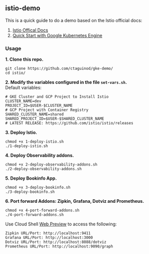 ## istio-demo

This is a quick guide to do a demo based on the Istio official docs:
1. [Istio Offical Docs](https://istio.io/docs/) 
2. [Quick Start with Google Kubernetes Engine](https://istio.io/docs/setup/kubernetes/quick-start-gke-dm.html)

### Usage

**1. Clone this repo.**

```
git clone https://github.com/ctaguinod/gke-demo/
cd istio/
```

**2. Modify the variables configured in the file `set-vars.sh`.**  
Default variables: 
```
# GKE Cluster and GCP Project to Install Istio
CLUSTER_NAME=dev
PROJECT_ID=$USER-$CLUSTER_NAME
# GCP Project with Container Registry
SHARED_CLUSTER_NAME=shared
SHARED_PROJECT_ID=$USER-$SHARED_CLUSTER_NAME
# LATEST RELEASE: https://github.com/istio/istio/releases
```

**3. Deploy Istio.**  
```
chmod +x 1-deploy-istio.sh
./1-deploy-istio.sh
```

**4. Deploy Observability addons.**  
```
chmod +x 2-deploy-observability-addons.sh
./2-deploy-observability-addons.sh
```

**5. Deploy Bookinfo App.**
```
chmod +x 3-deploy-bookinfo.sh
./3-deploy-bookinfo.sh
```

**6. Port forward Addons: Zipkin, Grafana, Dotviz and Prometheus.**  
```
chmod +x 4-port-forward-addons.sh
./4-port-forward-addons.sh
```

Use Cloud Shell [Web Preview](https://cloud.google.com/shell/docs/using-web-preview) to access the following: 

```
Zipkin URL/Port: http://localhost:9411
Grafana URL/Port: http://localhost:3000
Dotviz URL/Port: http://localhost:8088/dotviz
Prometheus URL/Port: http://localhost:9090/graph
```

